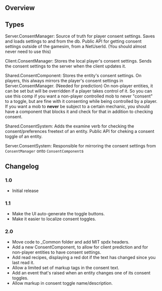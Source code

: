 ## Overview

## Types
Server.ConsentManager:
    Source of truth for player consent settings.
    Saves and loads settings to and from the db.
    Public API for getting consent settings outside of the gamesim, from a NetUserId. (You should almost never need to use this)

Client.ConsentManager:
    Stores the local player's consent settings.
    Sends the consent settings to the server when the client updates it.

Shared.ConsentComponent:
    Stores the entity's consent settings.
    On players, this always mirrors the player's consent settings in Server.ConsentManager. (Needed for prediction)
    On non-player entities, it can be set but will be overridden if a player takes control of it. So you can use this comp if you want a non-player controlled mob to never "consent" to a toggle, but are fine with it consenting while being controlled by a player. If you want a mob to **never** be subject to a certain mechanic, you should have a component that blocks it and check for that in addition to checking consent.

Shared.ConsentSystem:
    Adds the examine verb for checking the consent/preferences freetext of an entity.
    Public API for cheking a consent toggle of an entity.

Server.ConsentSystem:
    Responsible for mirroring the consent settings from `ConsentManager` onto `ConsentComponent`s

## Changelog

### 1.0
- Initial release

### 1.1
- Make the UI auto-generate the toggle buttons.
- Make it easier to localize consent toggles.

### 2.0
- Move code to _Common folder and add MIT spdx headers.
- Add a new ConsentComponent, to allow for client prediction and for non-player entities to have consent settings.
- Add read recipes, displaying a red dot if the text has changed since you last read it.
- Allow a limited set of markup tags in the consent text.
- Add an event that's raised when an entity changes one of its consent toggles.
- Allow markup in consent toggle name/description.

